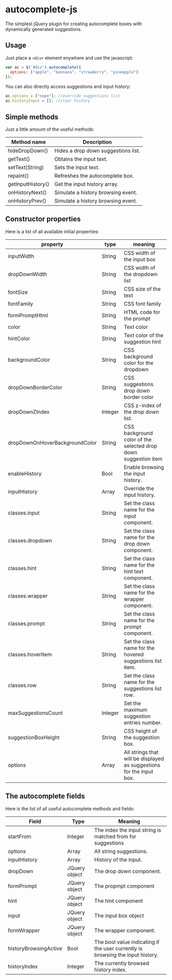 # autocomplete-js
The simplest jQuery plugin for creating autocomplete boxes with dynamically generated suggestions.

## Usage
Just place a `<div>` element enywhere and use the javascript:

```javascript
var ac = $('#div').autocomplete({
  options: ["apple", "bannana", "strawberry", "pineapple"]
});
```

You can also directly access suggestions and input history:

```javascript
ac.options = ["nope"]; //override suggestions list
ac.historyInput = []; //clear history
```

## Simple methods

Just a little amount of the useful methods:

| Method name       | Description                                                                                        |
|-------------------|----------------------------------------------------------------------------------------------------|
| hideDropDown()    | Hides a drop down suggestions list.                                                                |
| getText()         | Obtains the input text.                                                                            |
| setText(String)   | Sets the input text.                                                                               |
| repaint()         | Refreshes the autocomplete box.                                                                    |
| getInputHistory() | Get the input history array.                                                                       |
| onHistoryNext()   | Simulate a history browsing event.                                                                 |
| onHistoryPrev()   | Simulate a history browsing event.                                                                 |


## Constructor properties

Here is a list of all available initial properties:

| property                       | type    | meaning                                                                     |
|--------------------------------|---------|-----------------------------------------------------------------------------|
| inputWidth                     | String  | CSS width of the input box                                                  |
| dropDownWidth                  | String  | CSS width of the dropdown list                                              |
| fontSize                       | String  | CSS size of the text                                                        |
| fontFamily                     | String  | CSS font family                                                             |
| formPromptHtml                 | String  | HTML code for the prompt                                                    |
| color                          | String  | Text color                                                                  |
| hintColor                      | String  | Text color of the suggestion hint                                           |
| backgroundColor                | String  | CSS background color for the dropdown                                       |
| dropDownBorderColor            | String  | CSS suggestions drop down border color                                      |
| dropDownZIndex                 | Integer | CSS z-index of the drop down list.                                          |
| dropDownOnHoverBackgroundColor | String  | CSS background color of the selected drop down suggestion item              |
| enableHistory                  | Bool    | Enable browsing the input history.                                          |
| inputHistory                   | Array   | Override the input history.                                                 |
| classes.input                  | String  | Set the class name for the input component.                                 |
| classes.dropdown               | String  | Set the class name for the drop down component.                             |
| classes.hint                   | String  | Set the class name for the hint text component.                             |
| classes.wrapper                | String  | Set the class name for the wrapper component.                               |
| classes.prompt                 | String  | Set the class name for the prompt component.                                |
| classes.hoverItem              | String  | Set the class name for the hovered suggestions list item.                   |
| classes.row                    | String  | Set the class name for the suggestions list row.                            |
| maxSuggestionsCount            | Integer | Set the maximum suggestion entries number.                                  |
| suggestionBoxHeight            | String  | CSS height of the suggestion box.                                           |
| options                        | Array   | All strings that will be displayed as suggestions for the input box.        |

## The autocomplete fields

Here is the list of all useful autocomplete methods and fields:

| Field                 | Type          | Meaning                                                                        |
|-----------------------|---------------|--------------------------------------------------------------------------------|
| startFrom             | Integer       | The index the input string is matched from for suggestions                     |
| options               | Array         | All string suggestions.                                                        |
| inputHistory          | Array         | History of the input.                                                          |
| dropDown              | JQuery object | The drop down component.                                                       |
| formPrompt            | JQuery object | The propmpt component                                                          |
| hint                  | JQuery object | The hint component                                                             |
| input                 | JQuery object | The input box object                                                           |
| formWrapper           | JQuery object | The wrapper component.                                                         |
| historyBrowsingActive | Bool          | The bool value indicating if the user currently is browsing the input history. |
| historyIndex          | Integer       | The currently browsed history index.                                           |
